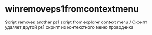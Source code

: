 # winremoveps1fromcontextmenu
Script removes another ps1 script from explorer context menu / Скрипт удаляет другой ps1 скрипт из контекстного меню проводника
